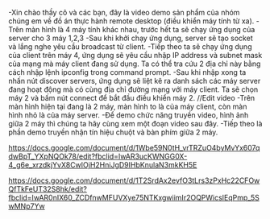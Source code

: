 -Xin chào thầy cô và các bạn, đây là video demo sản phẩm của nhóm chúng em về đồ án thực hành remote desktop (điều khiển máy tính từ xa).
-Trên màn hình là 4 máy tính khác nhau, trước hết ta sẽ chạy ứng dụng của server cho 3 máy 1,2,3
-Sau khi khởi chạy ứng dụng, server sẽ tạo socket và lắng nghe yêu cầu broadcast từ client.
-Tiếp theo ta sẽ chạy ứng dụng của client trên máy 4, ứng dụng sẽ yêu cầu nhập IP address và subnet mask của mạng mà máy client đang sử dụng. Ta có thể tra cứu 2 địa chỉ này bằng cách nhập lệnh ipconfig trong command prompt.
-Sau khi nhập xong ta nhấn nút discover servers, ứng dụng sẽ liệt kê ra danh sách các máy server đang hoạt động mà có cùng địa chỉ đường mạng với máy client. Ta sẽ chọn máy 2 và bấm nút connect để bắt đầu điều khiển máy 2.
//Edit video
-Trên màn hình hiện tại đang là 2 máy, màn hình to là của máy client, còn màn hình nhỏ là của máy server.
-Để demo chức năng truyền video, hình ảnh giữa 2 máy thì chúng ta hãy cùng xem một đoạn video sau đây.
-Tiếp theo là phần demo truyền nhận tín hiệu chuột và bàn phím giữa 2 máy.

https://docs.google.com/document/d/1Wbe59N0tH_vrTRZuO4byMvYx607qdwBpT_YXpNQOk78/edit?fbclid=IwAR3ucKWNGG0X-4_g6e_xrzdkjYvX8CwIOjH2HniJgD9IHbKnulaN3mkKH5E

https://docs.google.com/document/d/1T2SrdAx2evfO3tLrs3zPxHc22CFOwQfTkFeUT32S8hk/edit?fbclid=IwAR0nIX60_ZCDfnwMFUVXye75NTKxgwiimIr2OQPWicsIEqPmp_5SwMNp7Yw
